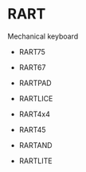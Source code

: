 # RART
Mechanical keyboard

* RART75

* RART67

* RARTPAD

* RARTLICE

* RART4x4

* RART45

* RARTAND

* RARTLITE
